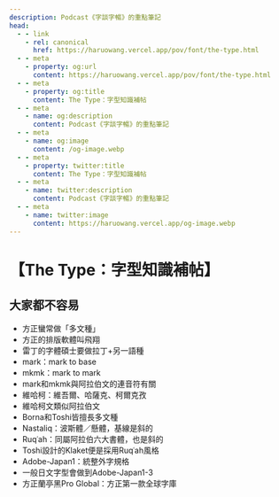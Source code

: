 ```yaml
---
description: Podcast《字談字暢》的重點筆記
head:
  - - link
    - rel: canonical
      href: https://haruowang.vercel.app/pov/font/the-type.html
  - - meta
    - property: og:url
      content: https://haruowang.vercel.app/pov/font/the-type.html
  - - meta
    - property: og:title
      content: The Type：字型知識補帖
  - - meta
    - name: og:description
      content: Podcast《字談字暢》的重點筆記
  - - meta
    - name: og:image
      content: /og-image.webp
  - - meta
    - property: twitter:title
      content: The Type：字型知識補帖
  - - meta
    - name: twitter:description
      content: Podcast《字談字暢》的重點筆記
  - - meta
    - name: twitter:image
      content: https://haruowang.vercel.app/og-image.webp
---
```


# 【The Type：字型知識補帖】

<p><Badge type="info" text="🌱 Seedlings" /></P>

## 大家都不容易

- 方正蠻常做「多文種」
- 方正的排版軟體叫飛翔
- 雷丁的字體碩士要做拉丁+另一語種
- mark：mark to base
- mkmk：mark to mark
- mark和mkmk與阿拉伯文的連音符有關
- 維哈柯：維吾爾、哈薩克、柯爾克孜
- 維哈柯文類似阿拉伯文
- Borna和Toshi皆擅長多文種
- Nastaliq：波斯體／懸體，基線是斜的
- Ruqʿah：同屬阿拉伯六大書體，也是斜的
- Toshi設計的Klaket便是採用Ruqʿah風格
- Adobe-Japan1：統整外字規格
- 一般日文字型會做到Adobe-Japan1-3
- 方正蘭亭黑Pro Global：方正第一款全球字庫